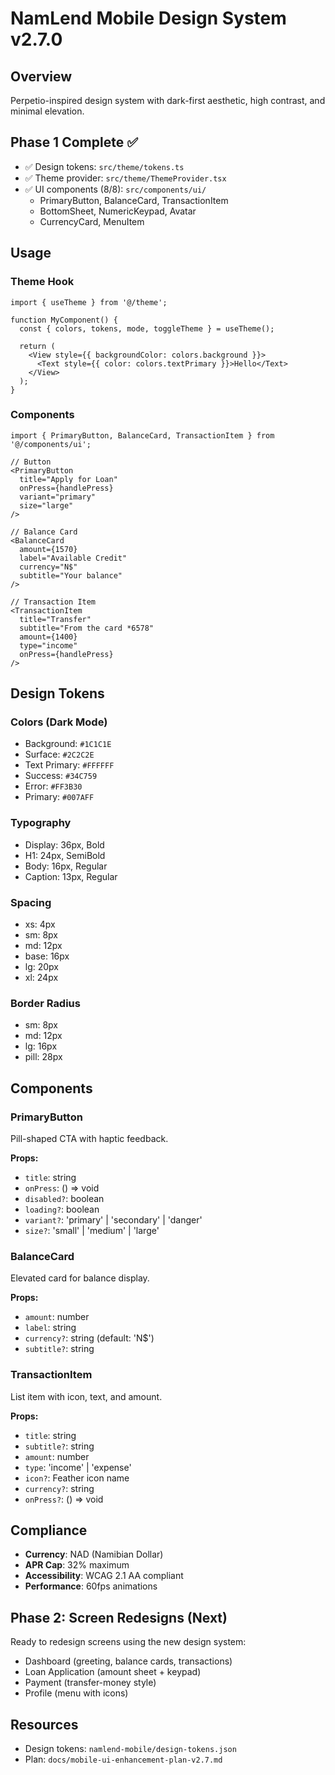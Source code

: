 # NamLend Mobile Design System v2.7.0

## Overview

Perpetio-inspired design system with dark-first aesthetic, high contrast, and minimal elevation.

## Phase 1 Complete ✅

- ✅ Design tokens: `src/theme/tokens.ts`
- ✅ Theme provider: `src/theme/ThemeProvider.tsx`  
- ✅ UI components (8/8): `src/components/ui/`
  - PrimaryButton, BalanceCard, TransactionItem
  - BottomSheet, NumericKeypad, Avatar
  - CurrencyCard, MenuItem

## Usage

### Theme Hook

```tsx
import { useTheme } from '@/theme';

function MyComponent() {
  const { colors, tokens, mode, toggleTheme } = useTheme();
  
  return (
    <View style={{ backgroundColor: colors.background }}>
      <Text style={{ color: colors.textPrimary }}>Hello</Text>
    </View>
  );
}
```

### Components

```tsx
import { PrimaryButton, BalanceCard, TransactionItem } from '@/components/ui';

// Button
<PrimaryButton
  title="Apply for Loan"
  onPress={handlePress}
  variant="primary"
  size="large"
/>

// Balance Card
<BalanceCard
  amount={1570}
  label="Available Credit"
  currency="N$"
  subtitle="Your balance"
/>

// Transaction Item
<TransactionItem
  title="Transfer"
  subtitle="From the card *6578"
  amount={1400}
  type="income"
  onPress={handlePress}
/>
```

## Design Tokens

### Colors (Dark Mode)
- Background: `#1C1C1E`
- Surface: `#2C2C2E`
- Text Primary: `#FFFFFF`
- Success: `#34C759`
- Error: `#FF3B30`
- Primary: `#007AFF`

### Typography
- Display: 36px, Bold
- H1: 24px, SemiBold
- Body: 16px, Regular
- Caption: 13px, Regular

### Spacing
- xs: 4px
- sm: 8px
- md: 12px
- base: 16px
- lg: 20px
- xl: 24px

### Border Radius
- sm: 8px
- md: 12px
- lg: 16px
- pill: 28px

## Components

### PrimaryButton
Pill-shaped CTA with haptic feedback.

**Props:**
- `title`: string
- `onPress`: () => void
- `disabled?`: boolean
- `loading?`: boolean
- `variant?`: 'primary' | 'secondary' | 'danger'
- `size?`: 'small' | 'medium' | 'large'

### BalanceCard
Elevated card for balance display.

**Props:**
- `amount`: number
- `label`: string
- `currency?`: string (default: 'N$')
- `subtitle?`: string

### TransactionItem
List item with icon, text, and amount.

**Props:**
- `title`: string
- `subtitle?`: string
- `amount`: number
- `type`: 'income' | 'expense'
- `icon?`: Feather icon name
- `currency?`: string
- `onPress?`: () => void

## Compliance

- **Currency**: NAD (Namibian Dollar)
- **APR Cap**: 32% maximum
- **Accessibility**: WCAG 2.1 AA compliant
- **Performance**: 60fps animations

## Phase 2: Screen Redesigns (Next)

Ready to redesign screens using the new design system:
- Dashboard (greeting, balance cards, transactions)
- Loan Application (amount sheet + keypad)
- Payment (transfer-money style)
- Profile (menu with icons)

## Resources

- Design tokens: `namlend-mobile/design-tokens.json`
- Plan: `docs/mobile-ui-enhancement-plan-v2.7.md`
